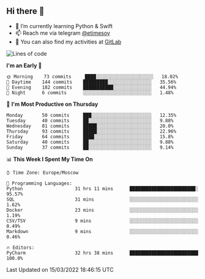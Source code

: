 ## Hi there 👋
- 🌱 I’m currently learning Python & Swift
- 📫 Reach me via telegram [@etimesoy](https://t.me/etimesoy/)
- 🦊 You can also find my activities at [GitLab](https://gitlab.com/etimesoy)

<!--START_SECTION:waka-->
![Lines of code](https://img.shields.io/badge/From%20Hello%20World%20I%27ve%20Written-183%20Thousand%20lines%20of%20code-blue)

**I'm an Early 🐤** 

```text
🌞 Morning    73 commits     ████░░░░░░░░░░░░░░░░░░░░░   18.02% 
🌆 Daytime    144 commits    █████████░░░░░░░░░░░░░░░░   35.56% 
🌃 Evening    182 commits    ███████████░░░░░░░░░░░░░░   44.94% 
🌙 Night      6 commits      ░░░░░░░░░░░░░░░░░░░░░░░░░   1.48%

```
📅 **I'm Most Productive on Thursday** 

```text
Monday       50 commits     ███░░░░░░░░░░░░░░░░░░░░░░   12.35% 
Tuesday      40 commits     ██░░░░░░░░░░░░░░░░░░░░░░░   9.88% 
Wednesday    81 commits     █████░░░░░░░░░░░░░░░░░░░░   20.0% 
Thursday     93 commits     █████░░░░░░░░░░░░░░░░░░░░   22.96% 
Friday       64 commits     ████░░░░░░░░░░░░░░░░░░░░░   15.8% 
Saturday     40 commits     ██░░░░░░░░░░░░░░░░░░░░░░░   9.88% 
Sunday       37 commits     ██░░░░░░░░░░░░░░░░░░░░░░░   9.14%

```


📊 **This Week I Spent My Time On** 

```text
⌚︎ Time Zone: Europe/Moscow

💬 Programming Languages: 
Python                   31 hrs 11 mins      ████████████████████████░   95.57% 
SQL                      31 mins             ░░░░░░░░░░░░░░░░░░░░░░░░░   1.62% 
Docker                   23 mins             ░░░░░░░░░░░░░░░░░░░░░░░░░   1.19% 
CSV/TSV                  9 mins              ░░░░░░░░░░░░░░░░░░░░░░░░░   0.49% 
Markdown                 9 mins              ░░░░░░░░░░░░░░░░░░░░░░░░░   0.46%

🔥 Editors: 
PyCharm                  32 hrs 38 mins      █████████████████████████   100.0%

```


 Last Updated on 15/03/2022 18:46:15 UTC
<!--END_SECTION:waka-->
